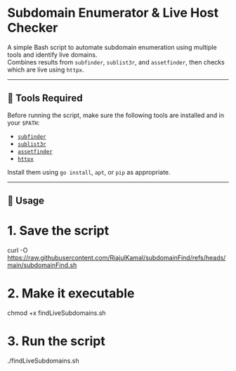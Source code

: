 # Subdomain Enumerator & Live Host Checker

A simple Bash script to automate subdomain enumeration using multiple tools and identify live domains.  
Combines results from `subfinder`, `sublist3r`, and `assetfinder`, then checks which are live using `httpx`.

---

## 🔧 Tools Required

Before running the script, make sure the following tools are installed and in your `$PATH`:

- [`subfinder`](https://github.com/projectdiscovery/subfinder)
- [`sublist3r`](https://github.com/aboul3la/Sublist3r)
- [`assetfinder`](https://github.com/tomnomnom/assetfinder)
- [`httpx`](https://github.com/projectdiscovery/httpx)

Install them using `go install`, `apt`, or `pip` as appropriate.

---

## 🚀 Usage

# 1. Save the script
curl -O https://raw.githubusercontent.com/RiajulKamal/subdomainFind/refs/heads/main/subdomainFind.sh

# 2. Make it executable
chmod +x findLiveSubdomains.sh

# 3. Run the script
./findLiveSubdomains.sh
